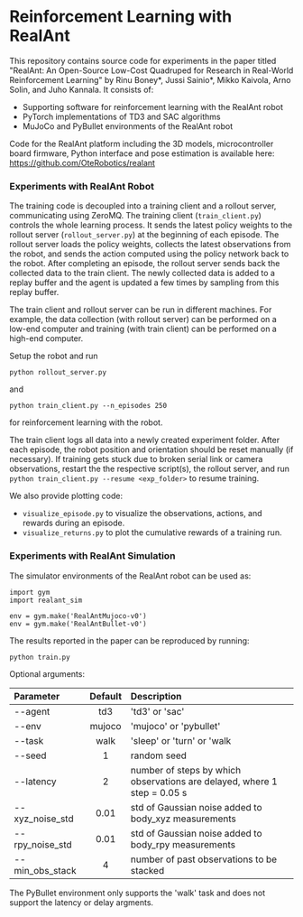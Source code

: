 # Reinforcement Learning with RealAnt

This repository contains source code for experiments in the paper titled "RealAnt: An Open-Source Low-Cost Quadruped for Research in Real-World Reinforcement Learning" by Rinu Boney*, Jussi Sainio*, Mikko Kaivola, Arno Solin, and Juho Kannala. It consists of:
- Supporting software for reinforcement learning with the RealAnt robot
- PyTorch implementations of TD3 and SAC algorithms
- MuJoCo and PyBullet environments of the RealAnt robot

Code for the RealAnt platform including the 3D models, microcontroller board firmware, Python interface and pose estimation is available here: https://github.com/OteRobotics/realant

### Experiments with RealAnt Robot

The training code is decoupled into a training client and a rollout server, communicating using ZeroMQ. The training client (`train_client.py`) controls the whole learning process. It sends the latest policy weights to the rollout server (`rollout_server.py`) at the beginning of each episode. The rollout server loads the policy weights, collects the latest observations from the robot, and sends the action computed using the policy network back to the robot. After completing an episode, the rollout server sends back the collected data to the train client. The newly collected data is added to a replay buffer and the agent is updated a few times by sampling from this replay buffer.

The train client and rollout server can be run in different machines. For example, the data collection (with rollout server) can be performed on a low-end computer and training (with train client) can be performed on a high-end computer.

Setup the robot and run 
```
python rollout_server.py
```
and 
```
python train_client.py --n_episodes 250
```
for reinforcement learning with the robot.

The train client logs all data into a newly created experiment folder. After each episode, the robot position and orientation should be reset manually (if necessary). If training gets stuck due to broken serial link or camera observations, restart the the respective script(s), the rollout server, and run `python train_client.py --resume <exp_folder>` to resume training.

We also provide plotting code:
- `visualize_episode.py` to visualize the observations, actions, and rewards during an episode.
- `visualize_returns.py` to plot the cumulative rewards of a training run.

### Experiments with RealAnt Simulation

The simulator environments of the RealAnt robot can be used as:
```
import gym
import realant_sim

env = gym.make('RealAntMujoco-v0')
env = gym.make('RealAntBullet-v0')
```

The results reported in the paper can be reproduced by running:
```
python train.py
```
Optional arguments: 

| Parameter                 | Default       | Description   |	
| :------------------------ |:-------------:| :-------------|
| --agent 		| td3	 | 'td3' or 'sac'
| --env   		| mujoco | 'mujoco' or 'pybullet'
| --task  		| walk 	 | 'sleep' or 'turn' or 'walk
| --seed  		| 1	 | random seed
| --latency 		| 2	 | number of steps by which observations are delayed, where 1 step = 0.05 s
| --xyz_noise_std 	| 0.01 	| std of Gaussian noise added to body_xyz measurements
| --rpy_noise_std 	| 0.01 	| std of Gaussian noise added to body_rpy measurements
| --min_obs_stack 	| 4 	| number of past observations to be stacked

The PyBullet environment only supports the 'walk' task and does not support the latency or delay argments.
